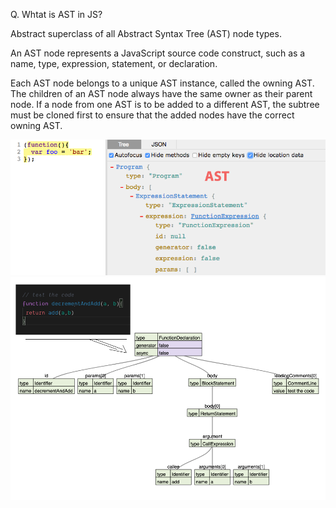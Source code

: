 Q. Whtat is AST in JS?

Abstract superclass of all Abstract Syntax Tree (AST) node types.

An AST node represents a JavaScript source code construct, such as a name, type, expression, statement, or declaration.

Each AST node belongs to a unique AST instance, called the owning AST. The children of an AST node always have the same owner as their parent node. If a node from one AST is to be added to a different AST, the subtree must be cloned first to ensure that the added nodes have the correct owning AST.

<img src="Assectes/Images/AST.png" alt="">
<img src="Assectes/Images/AST-Tree.png" alt="">

